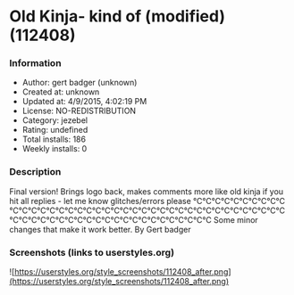 # Old Kinja- kind of (modified) (112408)

### Information
- Author: gert badger (unknown)
- Created at: unknown
- Updated at: 4/9/2015, 4:02:19 PM
- License: NO-REDISTRIBUTION
- Category: jezebel
- Rating: undefined
- Total installs: 186
- Weekly installs: 0


### Description
Final version! Brings logo back, makes comments more like old kinja if you hit all replies - let me know glitches/errors please
℃℃℃℃℃℃℃℃℃℃℃℃℃℃℃℃℃℃℃℃℃℃℃℃℃℃℃℃℃℃℃℃℃℃℃℃℃℃℃℃℃℃℃℃℃℃℃℃℃℃℃℃℃℃℃℃℃℃℃℃℃℃
Some minor changes that make it work better. By Gert badger


### Screenshots (links to userstyles.org)
![https://userstyles.org/style_screenshots/112408_after.png](https://userstyles.org/style_screenshots/112408_after.png)



